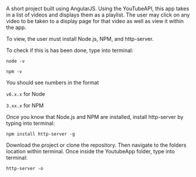 A short project built using AngularJS. Using the YouTubeAPI, this app takes in a list of videos and displays them as a playlist. The user may click on any video to be taken to a display page for that video as well as view it within the app.

To view, the user must install Node.js, NPM, and http-server.

To check if this is has been done, type into terminal:

`node -v`

`npm -v`

You should see numbers in the format

`v6.x.x` for Node

`3.xx.x` for NPM

Once you know that Node.js and NPM are installed, install http-server by typing into terminal:

`npm install http-server -g`

Download the project or clone the repository. Then navigate to the folders location within terminal. Once inside the YoutubeApp folder, type into terminal:

`http-server -o`
